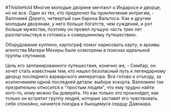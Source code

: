 #ThistleHold
Многие молодые дворяне мечтают о Индаросе и дворце, но не все. Один из тех, кто предпочел бы приключения интригам, - Валломей Дерего, четвертый сын барона Вальтоса. Как и другим молодым дворянам, у него больше богатств, чем суждений, и рот больше мужества, поэтому он провел лучшую часть трех лет разглагольствуя и готовясь к совершенному путешествию.

Оборудование куплено, картограф помог нарисовать карту, и архивы агентства Матери Мехиры были осмотрены в поисках идеальной группы спутников.

Цель его запланированного путешествия, конечно же, - Симбар; он хочет стать известным тем, кто нашел безопасный путь к легендарному дворцу последнего варварского императора. Все готово к отъезду, за исключением одной последней детали: выбора эскорта. Валломею так презрительно относится к "простым людям", что ему трудно найти кого-то, кому можно бы доверять. Но как только это произойдет, как только он встретит группу людей, которые заставят его чувствовать себя спокойно, начнется поездка к бьющемуся сердцу Давокара.
